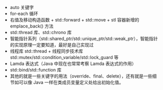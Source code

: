 
* auto 关键字
* for-each 循环
* 右值及移动构造函数 + std::forward + std::move + stl 容器新增的 emplace_back() 方法
* std::thread 库、std::chrono 库
* 智能指针系列（std::shared_ptr/std::unique_ptr/std::weak_ptr），智能指针的实现原理一定要知道，最好是自己实现过
* 线程库 std::thread + 线程同步技术库 std::mutex/std::condition_variable/std::lock_guard 等
* Lamda 表达式（Java 中现在也常常考察 Lamda 表达式的作用）
* std::bind/std::function 库
* 其他的就是一些关键字的用法（override、final、delete），还有就是一些细节如可以像 Java 一样在类成员变量定义处给出初始化值。